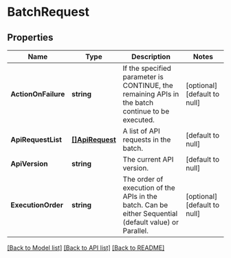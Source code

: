 # BatchRequest

## Properties
Name | Type | Description | Notes
------------ | ------------- | ------------- | -------------
**ActionOnFailure** | **string** | If the specified parameter is CONTINUE, the remaining APIs in the batch continue to be executed.  | [optional] [default to null]
**ApiRequestList** | [**[]ApiRequest**](api_request.md) | A list of API requests in the batch. | [default to null]
**ApiVersion** | **string** | The current API version. | [default to null]
**ExecutionOrder** | **string** | The order of execution of the APIs in the batch. Can be either Sequential (default value) or Parallel.  | [optional] [default to null]

[[Back to Model list]](../README.md#documentation-for-models) [[Back to API list]](../README.md#documentation-for-api-endpoints) [[Back to README]](../README.md)



